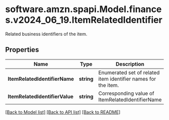 # software.amzn.spapi.Model.finances.v2024_06_19.ItemRelatedIdentifier
Related business identifiers of the item.

## Properties

Name | Type | Description | Notes
------------ | ------------- | ------------- | -------------
**ItemRelatedIdentifierName** | **string** | Enumerated set of related item identifier names for the item. | [optional] 
**ItemRelatedIdentifierValue** | **string** | Corresponding value of ItemRelatedIdentifierName | [optional] 

[[Back to Model list]](../README.md#documentation-for-models) [[Back to API list]](../README.md#documentation-for-api-endpoints) [[Back to README]](../README.md)


